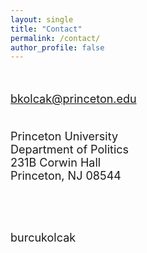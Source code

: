 ```yaml
---
layout: single
title: "Contact"
permalink: /contact/
author_profile: false
---
```


<br/>
<font size="4">

bkolcak@princeton.edu <br><br>
 
Princeton University <br>
Department of Politics <br>
231B Corwin Hall<br>
Princeton, NJ 08544<br>

<br><br>

<html>
<head>
<meta name="viewport" content="width=device-width, initial-scale=1">
<link rel="stylesheet" href="https://cdnjs.cloudflare.com/ajax/libs/font-awesome/4.7.0/css/font-awesome.min.css">
</head>
<body>

<i class="fa fa-github" style="font-size:36px"></i>  <a style="text-decoration:none; color = #C93312" href="https://github.com/burcukolcak" target = "blank_"> burcukolcak  </a>

<br/> <br/>
